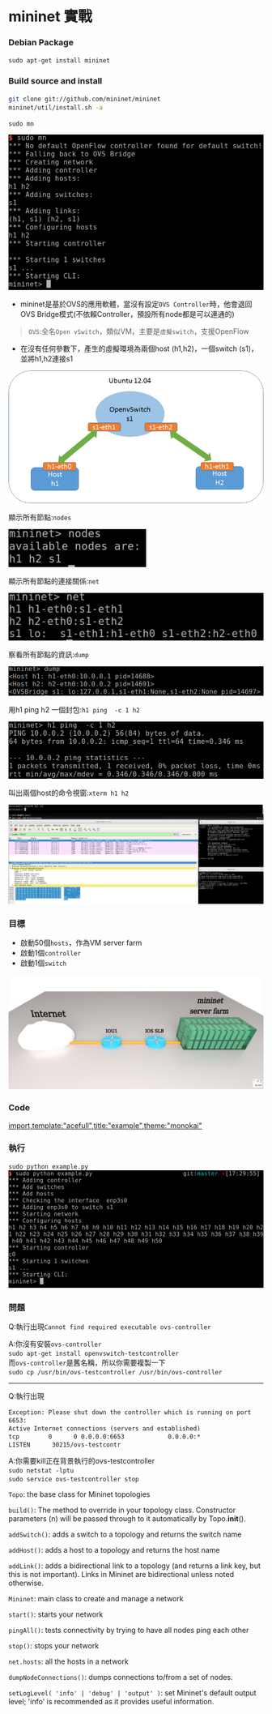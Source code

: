 # mininet 實戰

<!--sec data-title="安裝" data-id="1" data-nopdf="true" data-collapse=false ces-->

### Debian Package  
`sudo apt-get install mininet`

### Build source and install
``` bash
git clone git://github.com/mininet/mininet
mininet/util/install.sh -a
```

<!--endsec-->

<!--sec data-title="啟動" data-id="2" data-nopdf="true" data-collapse=false ces-->

`sudo mn`

![mn](image/mn.png)

- mininet是基於OVS的應用軟體，當沒有設定`OVS Controller`時，他會退回OVS Bridge模式(不依賴Controller，預設所有node都是可以連通的)

> `OVS`:全名`Open vSwitch`，類似VM，主要是`虛擬switch`，支援OpenFlow

- 在沒有任何參數下，產生的虛擬環境為兩個host (h1,h2)，一個switch (s1)，並將h1,h2連接s1

![Topology](image/topo.png)


<!--endsec-->

<!--sec data-title="測試" data-id="3" data-nopdf="true" data-collapse=false ces-->

顯示所有節點:`nodes`

![nodes](image/nodes.png)

顯示所有節點的連接關係:`net`

![net](image/net.png)

察看所有節點的資訊:`dump`

![dump](image/dump.png)

用h1 ping h2 一個封包:`h1 ping  -c 1 h2`

![ping](image/ping.png)

叫出兩個host的命令視窗:`xterm h1 h2`

![xterm](image/xterm.png)

<!--endsec-->


<!--sec data-title="寫一個Python範例" data-id="4" data-nopdf="true" data-collapse=false ces-->

### 目標
- 啟動50個`hosts`，作為VM server farm
- 啟動1個`controller`
- 啟動1個`switch`

![Server Farm](image/server_farm.png)

### Code
[import,template:"acefull",title:"example",theme:"monokai"](example.py)

### 執行
`sudo python example.py`
![example](image/example.png)

### 問題
Q:執行出現`Cannot find required executable ovs-controller`

A:你沒有安裝`ovs-controller`   
`sudo apt-get install openvswitch-testcontroller`    
而`ovs-controller`是舊名稱，所以你需要複製一下   
`sudo cp /usr/bin/ovs-testcontroller /usr/bin/ovs-controller`

-----------------------------------------

Q:執行出現
```
Exception: Please shut down the controller which is running on port 6653:
Active Internet connections (servers and established)
tcp        0      0 0.0.0.0:6653            0.0.0.0:*               LISTEN      30215/ovs-testcontr
```

A:你需要kill正在背景執行的ovs-testcontroller     
`sudo netstat -lptu`    
`sudo service ovs-testcontroller stop`

<!--endsec-->

<!--sec data-title="Mininet Python API" data-id="5" data-nopdf="true" data-collapse=false ces-->

`Topo`: the base class for Mininet topologies

`build()`: The method to override in your topology class. Constructor parameters (n) will be passed through to it automatically by Topo.__init__().

`addSwitch()`: adds a switch to a topology and returns the switch name

`addHost()`: adds a host to a topology and returns the host name

`addLink()`: adds a bidirectional link to a topology (and returns a link key, but this is not important). Links in Mininet are bidirectional unless noted otherwise.

`Mininet`: main class to create and manage a network

`start()`: starts your network

`pingAll()`: tests connectivity by trying to have all nodes ping each other

`stop()`: stops your network

`net.hosts`: all the hosts in a network

`dumpNodeConnections()`: dumps connections to/from a set of nodes.

`setLogLevel( 'info' | 'debug' | 'output' )`: set Mininet's default output level; 'info' is recommended as it provides useful information.

<!--endsec-->
